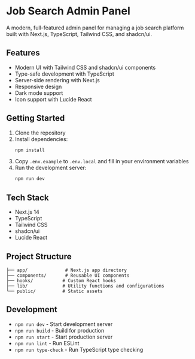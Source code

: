 # Job Search Admin Panel

A modern, full-featured admin panel for managing a job search platform built with Next.js, TypeScript, Tailwind CSS, and shadcn/ui.

## Features

- Modern UI with Tailwind CSS and shadcn/ui components
- Type-safe development with TypeScript
- Server-side rendering with Next.js
- Responsive design
- Dark mode support
- Icon support with Lucide React

## Getting Started

1. Clone the repository
2. Install dependencies:
   ```bash
   npm install
   ```
3. Copy `.env.example` to `.env.local` and fill in your environment variables
4. Run the development server:
   ```bash
   npm run dev
   ```

## Tech Stack

- Next.js 14
- TypeScript
- Tailwind CSS
- shadcn/ui
- Lucide React

## Project Structure

```
├── app/              # Next.js app directory
├── components/       # Reusable UI components
├── hooks/           # Custom React hooks
├── lib/             # Utility functions and configurations
└── public/          # Static assets
```

## Development

- `npm run dev` - Start development server
- `npm run build` - Build for production
- `npm run start` - Start production server
- `npm run lint` - Run ESLint
- `npm run type-check` - Run TypeScript type checking
